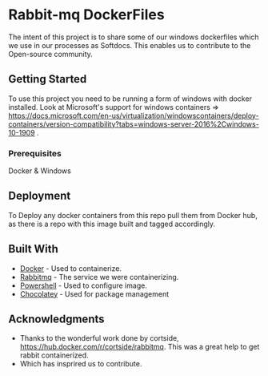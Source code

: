 # Rabbit-mq DockerFiles 

The intent of this project is to share some of our windows dockerfiles which we use in our processes as Softdocs. This enables us to contribute to the Open-source community. 

## Getting Started

To use this project you need to be running a form of windows with docker installed. Look at Microsoft's support for windows containers => https://docs.microsoft.com/en-us/virtualization/windowscontainers/deploy-containers/version-compatibility?tabs=windows-server-2016%2Cwindows-10-1909 .

### Prerequisites
Docker & Windows

## Deployment

To Deploy any docker containers from this repo pull them from Docker hub, as there is a repo with this image built and tagged accordingly. 

## Built With

* [Docker](https://docs.docker.com/) - Used to containerize. 
* [Rabbitmq](https://www.rabbitmq.com/) - The service we were containerizing.
* [Powershell](https://docs.microsoft.com/en-us/powershell/) - Used to configure image. 
* [Chocolatey](https://chocolatey.org/) - Used for package management

## Acknowledgments
* Thanks to the wonderful work done by cortside, https://hub.docker.com/r/cortside/rabbitmq. This was a great help to get rabbit containerized.
* Which has insprired us to contribute.   

